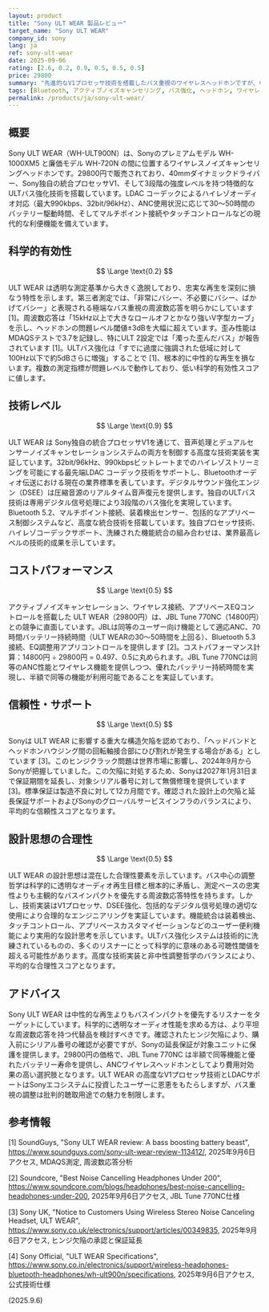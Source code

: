 ```yaml
---
layout: product
title: "Sony ULT WEAR 製品レビュー"
target_name: "Sony ULT WEAR"
company_id: sony
lang: ja
ref: sony-ult-wear
date: 2025-09-06
rating: [2.6, 0.2, 0.9, 0.5, 0.5, 0.5]
price: 29800
summary: "先進的なV1プロセッサ技術を搭載したバス重視のワイヤレスヘッドホンですが、中性的な音響再生から大きく逸脱した周波数応答特性を持ちます"
tags: [Bluetooth, アクティブノイズキャンセリング, バス強化, ヘッドホン, ワイヤレス]
permalink: /products/ja/sony-ult-wear/
---
```

## 概要

Sony ULT WEAR（WH-ULT900N）は、Sonyのプレミアムモデル WH-1000XM5 と廉価モデル WH-720N の間に位置するワイヤレスノイズキャンセリングヘッドホンです。29800円で販売されており、40mmダイナミックドライバー、Sony独自の統合プロセッサV1、そして3段階の強度レベルを持つ特徴的なULTバス強化技術を搭載しています。LDAC コーデックによるハイレゾオーディオ対応（最大990kbps、32bit/96kHz）、ANC使用状況に応じて30〜50時間のバッテリー駆動時間、そしてマルチポイント接続やタッチコントロールなどの現代的な利便機能を備えています。

## 科学的有効性

$$ \Large \text{0.2} $$

ULT WEAR は透明な測定基準から大きく逸脱しており、忠実な再生を深刻に損なう特性を示します。第三者測定では、「非常にバシー、不必要にバシー、ばかげてバシー」と表現される極端なバス重視の周波数応答を明らかにしています [1]。周波数応答は「15kHz以上で大きなロールオフとかなり強いV字型カーブ」を示し、ヘッドホンの問題レベル閾値±3dBを大幅に超えています。歪み性能はMDAQSテストで3.7を記録し、特にULT 2設定では「濁った歪んだバス」が報告されています [1]。ULTバス強化は「すでに過度に強調された低域に対して100Hz以下で約5dBさらに増強」することで [1]、根本的に中性的な再生を損ないます。複数の測定指標が問題レベルで動作しており、低い科学的有効性スコアに値します。

## 技術レベル

$$ \Large \text{0.9} $$

ULT WEAR は Sony独自の統合プロセッサV1を通じて、音声処理とデュアルセンサーノイズキャンセレーションシステムの両方を制御する高度な技術実装を実証しています。32bit/96kHz、990kbpsビットレートまでのハイレゾストリーミングを可能にする最先端LDAC コーデック技術をサポートし、Bluetoothオーディオ伝送における現在の業界標準を表しています。デジタルサウンド強化エンジン（DSEE）は圧縮音源のリアルタイム音声復元を提供します。独自のULTバス技術は専用デジタル信号処理により3段階のバス強化を実現しています。Bluetooth 5.2、マルチポイント接続、装着検出センサー、包括的なアプリベース制御システムなど、高度な統合技術を搭載しています。独自プロセッサ技術、ハイレゾコーデックサポート、洗練された機能統合の組み合わせは、業界最高レベルの技術的成果を示しています。

## コストパフォーマンス

$$ \Large \text{0.5} $$

アクティブノイズキャンセレーション、ワイヤレス接続、アプリベースEQコントロールを搭載した ULT WEAR（29800円）は、JBL Tune 770NC（14800円）との競争に直面しています。JBLは同等のユーザー向け機能として適応ANC、70時間バッテリー持続時間（ULT WEARの30〜50時間を上回る）、Bluetooth 5.3接続、EQ調整用アプリコントロールを提供します [2]。コストパフォーマンス計算：14800円 ÷ 29800円 = 0.497、0.5に丸められます。JBL Tune 770NCは同等のANC性能とワイヤレス機能を提供しつつ、優れたバッテリー持続時間を実現し、半額で同等の機能が利用可能であることを実証しています。

## 信頼性・サポート

$$ \Large \text{0.5} $$

Sonyは ULT WEAR に影響する重大な構造欠陥を認めており、「ヘッドバンドとヘッドホンハウジング間の回転軸接合部にひび割れが発生する場合がある」としています [3]。このヒンジクラック問題は世界市場に影響し、2024年9月からSonyが把握していました。この欠陥に対処するため、Sonyは2027年1月31日まで保証期間を延長し、対象シリアル番号に対して無償修理を提供しています [3]。標準保証は製造不良に対して12カ月間です。確認された設計上の欠陥と延長保証サポートおよびSonyのグローバルサービスインフラのバランスにより、平均的な信頼性スコアとなります。

## 設計思想の合理性

$$ \Large \text{0.5} $$

ULT WEAR の設計思想は混在した合理性要素を示しています。バス中心の調整哲学は科学的に透明なオーディオ再生目標と根本的に矛盾し、測定ベースの忠実性よりも主観的なバスインパクトを優先する周波数応答特性を持ちます。しかし、技術実装はV1プロセッサ、DSEE強化、包括的なデジタル信号処理の適切な使用により合理的なエンジニアリングを実証しています。機能統合は装着検出、タッチコントロール、アプリベースカスタマイゼーションなどのユーザー便利機能により実用的な設計思考を示しています。ULTバス強化システムは技術的に洗練されているものの、多くのリスナーにとって科学的に意味のある可聴性閾値を超える可能性があります。高度な技術実装と非中性調整哲学のバランスにより、平均的な合理性スコアとなります。

## アドバイス

Sony ULT WEAR は中性的な再生よりもバスインパクトを優先するリスナーをターゲットにしています。科学的に透明なオーディオ性能を求める方は、より平坦な周波数応答を持つ代替品を検討すべきです。確認されたヒンジ欠陥により、購入前にシリアル番号の確認が必要ですが、Sonyの延長保証が対象ユニットに保護を提供します。29800円の価格で、JBL Tune 770NC は半額で同等機能と優れたバッテリー寿命を提供し、ANCワイヤレスヘッドホンとしてより費用対効果の高い選択肢となります。ULT WEAR の高度なV1プロセッサ技術とLDACサポートはSonyエコシステムに投資したユーザーに恩恵をもたらしますが、バス重視の調整は批判的聴取用途での魅力を制限します。

## 参考情報

[1] SoundGuys, "Sony ULT WEAR review: A bass boosting battery beast", https://www.soundguys.com/sony-ult-wear-review-113412/, 2025年9月6日アクセス, MDAQS測定, 周波数応答分析

[2] Soundcore, "Best Noise Cancelling Headphones Under 200", https://www.soundcore.com/blogs/headphones/best-noise-cancelling-headphones-under-200, 2025年9月6日アクセス, JBL Tune 770NC仕様

[3] Sony UK, "Notice to Customers Using Wireless Stereo Noise Canceling Headset, ULT WEAR", https://www.sony.co.uk/electronics/support/articles/00349835, 2025年9月6日アクセス, ヒンジ欠陥の承認と保証延長

[4] Sony Official, "ULT WEAR Specifications", https://www.sony.co.in/electronics/support/wireless-headphones-bluetooth-headphones/wh-ult900n/specifications, 2025年9月6日アクセス, 公式技術仕様

(2025.9.6)